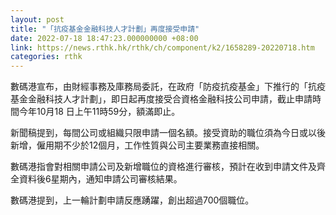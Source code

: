 ```yaml
---
layout: post
title: "「抗疫基金金融科技人才計劃」再度接受申請"
date: 2022-07-18 18:47:23.000000000 +08:00
link: https://news.rthk.hk/rthk/ch/component/k2/1658289-20220718.htm
categories: rthk
---
```


數碼港宣布，由財經事務及庫務局委託，在政府「防疫抗疫基金」下推行的「抗疫基金金融科技人才計劃」，即日起再度接受合資格金融科技公司申請，截止申請時間今年10月18 日上午11時59分，額滿即止。

新聞稿提到，每間公司或組織只限申請一個名額。接受資助的職位須為今日或以後新增，僱用期不少於12個月，工作性質與公司主要業務直接相關。

數碼港指會對相關申請公司及新增職位的資格進行審核，預計在收到申請文件及齊全資料後6星期內，通知申請公司審核結果。

數碼港提到，上一輪計劃申請反應踴躍，創出超過700個職位。
